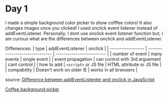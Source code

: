 # Day 1 

I made a simple background color picker to show cofffee colors! It also changes images once you clicked! I used onclick event listener instead of addEventListener. Personally, I dont use onclick event listener function but, I am curious what are the differences between onclick and addEventListener. 

Diffenences: 
| type              | addEventListener               | onclick                   |
| ----------------- | ------------------------------ | ------------------------- |
| number of event   | many events                    | single event              |
| event propagation | can control with 3rd arguement | cant control              |
| how to add        | `<script>` or  JS file         | HTML attribute or JS file |
| compability       | Doesn't work on older IE       | works in all brwosers     |

source: [Difference between addEventListenter and onclick in JavaScript](https://www.geeksforgeeks.org/difference-between-addeventlistener-and-onclick-in-javascript/)

[Coffee background picker](https://victoriacheng15.github.io/100daysofcode/coffee-background-picker/)